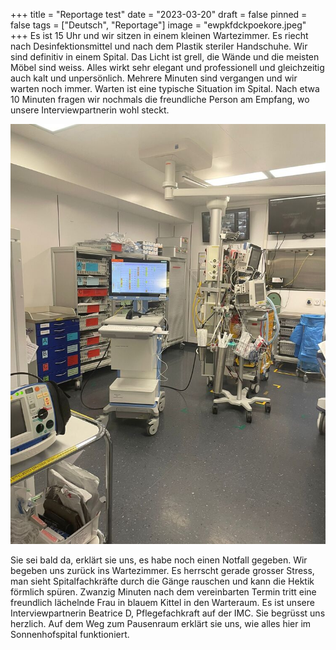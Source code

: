 +++
title = "Reportage test"
date = "2023-03-20"
draft = false
pinned = false
tags = ["Deutsch", "Reportage"]
image = "ewpkfdckpoekore.jpeg"
+++
Es ist 15 Uhr und wir sitzen in einem kleinen Wartezimmer. Es riecht nach Desinfektionsmittel und nach dem Plastik steriler Handschuhe. Wir sind definitiv in einem Spital. Das Licht ist grell, die Wände und die meisten Möbel sind weiss. Alles wirkt sehr elegant und professionell und gleichzeitig auch kalt und unpersönlich. Mehrere Minuten sind vergangen und wir warten noch immer. Warten ist eine typische Situation im Spital. Nach etwa 10 Minuten fragen wir nochmals die freundliche Person am Empfang, wo unsere Interviewpartnerin wohl steckt. 

![kpjpop](ewpkfdckpoekore.jpeg "opjoküü")

Sie sei bald da, erklärt sie uns, es habe noch einen Notfall gegeben. Wir begeben uns zurück ins Wartezimmer. Es herrscht gerade grosser Stress, man sieht Spitalfachkräfte durch die Gänge rauschen und kann die Hektik förmlich spüren. Zwanzig Minuten nach dem vereinbarten Termin tritt eine freundlich lächelnde Frau in blauem Kittel in den Warteraum. Es ist unsere Interviewpartnerin Beatrice D, Pflegefachkraft auf der IMC. Sie begrüsst uns herzlich. Auf dem Weg zum Pausenraum erklärt sie uns, wie alles hier im Sonnenhofspital funktioniert.